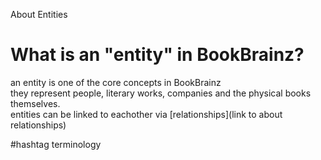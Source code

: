 About Entities

# What is an "entity" in BookBrainz?
an entity is one of the core concepts in BookBrainz<br>
they represent people, literary works, companies and the physical books themselves.<br>
entities can be linked to eachother via [relationships](link to about relationships)

#hashtag terminology
